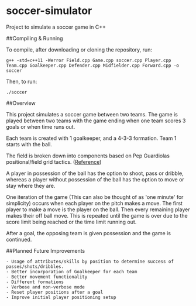 # soccer-simulator

Project to simulate a soccer game in C++

##Compiling & Running

To compile, after downloading or cloning the repository, run:

	g++ -std=c++11 -Werror Field.cpp Game.cpp soccer.cpp Player.cpp Team.cpp Goalkeeper.cpp Defender.cpp Midfielder.cpp Forward.cpp -o soccer 

Then, to run:

	./soccer


##Overview

This project simulates a soccer game between two teams. The game is played between two teams with the game ending when one team scores 3 goals or when time runs out. 

Each team is created with 1 goalkeeper, and a 4-3-3 formation. Team 1 starts with the ball. 

The field is broken down into components based on Pep Guardiolas positional/field grid tactics. ([Reference](https://coachdibernardo.com/2018/01/27/pep-guardiolas-positional-grid-a-cognitive-roadmap-for-players/))

A player in possession of the ball has the option to shoot, pass or dribble, whereas a player without possession of the ball has the option to move or stay where they are. 

One iteration of the game (This can also be thought of as 'one minute' for simplicity) occurs when each player on the pitch makes a move. 
The first player to make a move is the player on the ball. Then every remaining player makes their off ball move. This is repeated until the game is over due to the score limit being reached or the time limit running out. 

After a goal, the opposing team is given possession and the game is continued.


##Planned Future Improvements 

	- Usage of attributes/skills by position to determine success of passes/shots/dribbles.
	- Better incorporation of Goalkeeper for each team
	- Better movement functionality
	- Different formations
	- Verbose and non-verbose mode
	- Reset player positions after a goal
	- Improve initial player positioning setup